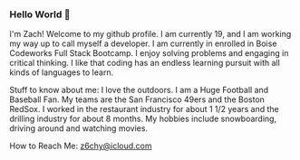 ### Hello World 👋

<!--I'm Zach! Welcome to my github profile.
I am currently 19, and I am working my way up to call myself a developer.  I am currently in enrolled in Boise Codeworks Full Stack Bootcamp. I enjoy solving problems and  engaging in critical thinking. I like that coding has an endless learning pursuit with all kinds of languages to learn. 

Stuff to know about me:
I love the outdoors.
I am a Huge Football and Baseball Fan. Ny teams are the San Francisco 49ers and the Boston RedSox
I worked in the restaurant industry for about 1 1/2 years and the drilling industry for about 8 months
My hobbies include snowboarding, driving around and watching movies.

How to Reach Me:
z6chy@icloud.com
**ZachYentsch/ZachYentsch** is a ✨ _special_ ✨ repository because its `README.md` (this file) appears on your GitHub profile.
-->
I'm Zach! Welcome to my github profile.
I am currently 19, and I am working my way up to call myself a developer.  I am currently in enrolled in Boise Codeworks Full Stack Bootcamp. I enjoy solving problems and  engaging in critical thinking. I like that coding has an endless learning pursuit with all kinds of languages to learn. 

Stuff to know about me:
I love the outdoors.
I am a Huge Football and Baseball Fan.
My teams are the San Francisco 49ers and the Boston RedSox.
I worked in the restaurant industry for about 1 1/2 years and the drilling industry for about 8 months.
My hobbies include snowboarding, driving around and watching movies.

How to Reach Me:
z6chy@icloud.com
